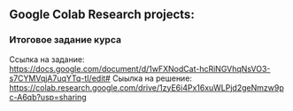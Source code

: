 ## Google Colab Research projects:
### Итоговое задание курса
Ссылка на задание: <br> https://docs.google.com/document/d/1wFXNodCat-hcRiNGVhqNsVO3-s7CYMVqjA7uqYTq-tI/edit#
Сыылка на решение: <br> https://colab.research.google.com/drive/1zyE6i4Px16xuWLPjd2geNmzw9pc-A6qb?usp=sharing